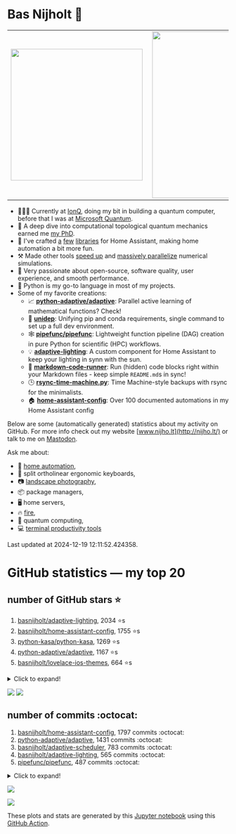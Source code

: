 # Bas Nijholt 👋

<center>
  <table>
    <tr>
        <td><img width="300px" align="left" src="https://github-readme-stats.vercel.app/api/top-langs/?username=basnijholt&hide=TeX,Jupyter%20Notebook&layout=compact&theme=radical" /></td>
        <td><img align='right' src="https://github-readme-stats.vercel.app/api?username=basnijholt&show_icons=true&theme=radical" width="380"></td>
    </tr>
  </table>
</center>

- 👷🏻‍♂️ Currently at [IonQ](https://ionq.com/), doing my bit in building a quantum computer, before that I was at [Microsoft Quantum](https://quantum.microsoft.com/).
- 🌟 A deep dive into computational topological quantum mechanics earned me [my PhD](https://github.com/basnijholt/thesis).
- 🎨 I've crafted [a](https://github.com/basnijholt/adaptive-lighting) [few](https://github.com/basnijholt/aiokef) [libraries](https://github.com/basnijholt/miflora) for Home Assistant, making home automation a bit more fun.
- ⚒️ Made other tools [speed up](https://github.com/python-adaptive/adaptive) and [massively parallelize](https://github.com/basnijholt/adaptive-scheduler) numerical simulations.
- 🏅 Very passionate about open-source, software quality, user experience, and smooth performance.
- 🐍 Python is my go-to language in most of my projects.
- Some of my favorite creations:
  - 📈 **[python-adaptive/adaptive](https://github.com/python-adaptive/adaptive/)**: Parallel active learning of mathematical functions? Check!
  - 🧬 **[unidep](https://github.com/basnijholt/unidep/)**: Unifying pip and conda requirements, single command to set up a full dev environment.
  - 🕸️ **[pipefunc/pipefunc](https://github.com/pipefunc/pipefunc/)**: Lightweight function pipeline (DAG) creation in pure Python for scientific (HPC) workflows.
  - 💡 **[adaptive-lighting](https://github.com/basnijholt/adaptive-lighting/)**: A custom component for Home Assistant to keep your lighting in synn with the sun.
  - 📝 **[markdown-code-runner](https://github.com/basnijholt/markdown-code-runner/)**: Run (hidden) code blocks right within your Markdown files - keep simple `README.md`s in sync!
  - 🕒 **[rsync-time-machine.py](https://github.com/basnijholt/rsync-time-machine.py/)**: Time Machine-style backups with rsync for the minimalists.
  - 🏠 **[home-assistant-config](https://github.com/basnijholt/home-assistant-config/)**: Over 100 documented automations in my Home Assistant config

Below are some (automatically generated) statistics about my activity on GitHub.
For more info check out my website [www.nijho.lt](http://nijho.lt/) or talk to me on <a rel="me" href="https://fosstodon.org/@basnijholt">Mastodon</a>.

Ask me about:

- 🏡 [home automation](https://github.com/basnijholt/home-assistant-config/),
- 🎹 split ortholinear ergonomic keyboards,
- 📷 [landscape photography](https://www.instagram.com/bnijholt),
- 📦 package managers,
- 🖥️ home servers,
- 🔥 [fire](https://wenfire.nijho.lt/),
- 🧠 quantum computing,
- 💻 [terminal productivity tools](https://www.nijho.lt/post/terminal-ninja/)

Last updated at 2024-12-19 12:11:52.424358.

# GitHub statistics — my top 20

## number of GitHub stars ⭐️

1. [basnijholt/adaptive-lighting](https://github.com/basnijholt/adaptive-lighting/), 2034 ⭐️s
2. [basnijholt/home-assistant-config](https://github.com/basnijholt/home-assistant-config/), 1755 ⭐️s
3. [python-kasa/python-kasa](https://github.com/python-kasa/python-kasa/), 1269 ⭐️s
4. [python-adaptive/adaptive](https://github.com/python-adaptive/adaptive/), 1167 ⭐️s
5. [basnijholt/lovelace-ios-themes](https://github.com/basnijholt/lovelace-ios-themes/), 664 ⭐️s
<details><summary>Click to expand!</summary>

6. [basnijholt/lovelace-ios-dark-mode-theme](https://github.com/basnijholt/lovelace-ios-dark-mode-theme/), 461 ⭐️s
7. [basnijholt/rsync-time-machine.py](https://github.com/basnijholt/rsync-time-machine.py/), 380 ⭐️s
8. [basnijholt/miflora](https://github.com/basnijholt/miflora/), 367 ⭐️s
9. [topocm/topocm_content](https://github.com/topocm/topocm_content/), 283 ⭐️s
10. [basnijholt/home-assistant-streamdeck-yaml](https://github.com/basnijholt/home-assistant-streamdeck-yaml/), 262 ⭐️s
11. [pipefunc/pipefunc](https://github.com/pipefunc/pipefunc/), 231 ⭐️s
12. [basnijholt/unidep](https://github.com/basnijholt/unidep/), 223 ⭐️s
13. [basnijholt/markdown-code-runner](https://github.com/basnijholt/markdown-code-runner/), 100 ⭐️s
14. [basnijholt/home-assistant-macbook-touch-bar](https://github.com/basnijholt/home-assistant-macbook-touch-bar/), 93 ⭐️s
15. [kwant-project/kwant](https://github.com/kwant-project/kwant/), 93 ⭐️s
16. [basnijholt/home-assistant-streamdeck-yaml-addon](https://github.com/basnijholt/home-assistant-streamdeck-yaml-addon/), 77 ⭐️s
17. [basnijholt/aiokef](https://github.com/basnijholt/aiokef/), 38 ⭐️s
18. [basnijholt/thesis-cover](https://github.com/basnijholt/thesis-cover/), 36 ⭐️s
19. [basnijholt/adaptive-scheduler](https://github.com/basnijholt/adaptive-scheduler/), 29 ⭐️s
20. [basnijholt/opennb](https://github.com/basnijholt/opennb/), 29 ⭐️s

</details>

![](https://github.com/basnijholt/basnijholt/raw/main/stars_over_time.png)
![](https://github.com/basnijholt/basnijholt/raw/main/stars_over_time_per_repo.png)

## number of commits :octocat:

1. [basnijholt/home-assistant-config](https://github.com/basnijholt/home-assistant-config/), 1797 commits :octocat:
2. [python-adaptive/adaptive](https://github.com/python-adaptive/adaptive/), 1431 commits :octocat:
3. [basnijholt/adaptive-scheduler](https://github.com/basnijholt/adaptive-scheduler/), 783 commits :octocat:
4. [basnijholt/adaptive-lighting](https://github.com/basnijholt/adaptive-lighting/), 565 commits :octocat:
5. [pipefunc/pipefunc](https://github.com/pipefunc/pipefunc/), 487 commits :octocat:
<details><summary>Click to expand!</summary>

6. [basnijholt/unidep](https://github.com/basnijholt/unidep/), 465 commits :octocat:
7. [basnijholt/thesis](https://github.com/basnijholt/thesis/), 452 commits :octocat:
8. [basnijholt/zigzag-majoranas](https://github.com/basnijholt/zigzag-majoranas/), 413 commits :octocat:
9. [topocm/topocm_content](https://github.com/topocm/topocm_content/), 304 commits :octocat:
10. [basnijholt/nijho.lt](https://github.com/basnijholt/nijho.lt/), 303 commits :octocat:
11. [conda-forge/staged-recipes](https://github.com/conda-forge/staged-recipes/), 289 commits :octocat:
12. [basnijholt/aiokef](https://github.com/basnijholt/aiokef/), 288 commits :octocat:
13. [basnijholt/supercurrent-majorana-nanowire](https://github.com/basnijholt/supercurrent-majorana-nanowire/), 282 commits :octocat:
14. [basnijholt/net-worth-tracker](https://github.com/basnijholt/net-worth-tracker/), 228 commits :octocat:
15. [python-adaptive/paper](https://github.com/python-adaptive/paper/), 198 commits :octocat:
16. [home-assistant/core](https://github.com/home-assistant/core/), 192 commits :octocat:
17. [basnijholt/basnijholt](https://github.com/basnijholt/basnijholt/), 192 commits :octocat:
18. [ohld/igbot](https://github.com/ohld/igbot/), 191 commits :octocat:
19. [basnijholt/lovelace-ios-themes](https://github.com/basnijholt/lovelace-ios-themes/), 166 commits :octocat:
20. [basnijholt/pfapack](https://github.com/basnijholt/pfapack/), 160 commits :octocat:

</details>

![](https://github.com/basnijholt/basnijholt/raw/main/commits_per_hour.png)

![](https://github.com/basnijholt/basnijholt/raw/main/commits_per_weekday.png)


These plots and stats are generated by this [Jupyter notebook](./update-readme.ipynb) using this [GitHub Action](.github/workflows/run-notebook.yml).